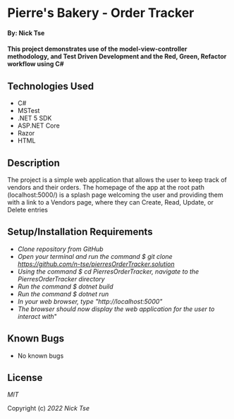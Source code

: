 # Pierre's Bakery - Order Tracker

#### By: Nick Tse

#### This project demonstrates use of the model-view-controller methodology, and Test Driven Development and the Red, Green, Refactor workflow using C#

## Technologies Used

* C#
* MSTest
* .NET 5 SDK
* ASP.NET Core
* Razor
* HTML


## Description 

The project is a simple web application that allows the user to keep track of vendors and their orders. The homepage of the app at the root path (localhost:5000/) is a splash page welcoming the user and providing them with a link to a Vendors page, where they can Create, Read, Update, or Delete entries

## Setup/Installation Requirements

* _Clone repository from GitHub_
* _Open your terminal and run the command $ git clone https://github.com/n-tse/pierresOrderTracker.solution_
* _Using the command $ cd PierresOrderTracker, navigate to the PierresOrderTracker directory_
* _Run the command $ dotnet build_
* _Run the command $ dotnet run_
* _In your web browser, type "http://localhost:5000"_
* _The browser should now display the web application for the user to interact with_"

## Known Bugs

* No known bugs

## License

_MIT_

Copyright (c) _2022_ _Nick Tse_